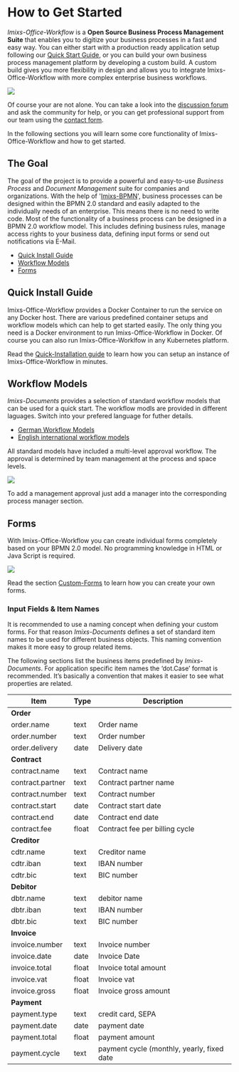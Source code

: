 # How to Get Started

*Imixs-Office-Workflow* is a **Open Source Business Process Management Suite** that enables you to digitize your business processes in a fast and easy way. You can either start with a production ready application setup following our [Quick Start Guide](./quickstart.html), or you can build your own business process management platform by developing a custom build. A custom build gives you more flexibility in design and allows you to integrate Imixs-Office-Workflow with more complex enterprise business workflows. 

<img class="screenshot" src="office-workflow-screen-201-1024x549.png" />

Of course your are not alone. You can take a look into the [discussion forum](https://github.com/imixs/imixs-workflow/discussions) and ask the community for help, or you can get professional support from our team using the [contact form](https://www.office-workflow.com/contact/).

In the following sections you will learn some core functionality of Imixs-Office-Workflow and how to get started. 

## The Goal

The goal of the project is to provide a powerful and easy-to-use *Business Process* and *Document Management* suite for companies and organizations.
With the help of '[Imixs-BPMN](https://www.imixs.org/sub_modeler.html)', business processes can be designed within the BPMN 2.0 standard and easily adapted to the individually needs of an enterprise. This means there is no need to write code. Most of the functionality of a business process can be designed in a BPMN 2.0 workflow model. This includes defining business rules, manage access rights to your business data, defining input forms or send out notifications via E-Mail. 

 - [Quick Install Guide](#Quick_Install_Guide)
 - [Workflow Models](#Workflow_Models)
 - [Forms](#Forms)

## Quick Install Guide

Imixs-Office-Workflow provides a Docker Container to run the service on any Docker host. There are various predefined container setups and workflow models which can help to get started easily. The only thing you need is a Docker environment to run Imixs-Office-Workflow in Docker. Of course you can also run Imixs-Office-Worklfow in any Kubernetes platform. 

Read the [Quick-Installation guide](./install) to learn how you can setup an instance of Imixs-Office-Workflow in minutes.

## Workflow Models

*Imixs-Documents* provides a selection of standard workflow models that can be used for a quick start.
The workflow modls are provided in different laguages. Switch into your prefered language for futher details.

 - [German Workflow Models](https://github.com/imixs/imixs-documents/tree/master/workflow/de)
 - [English international workflow models](https://github.com/imixs/imixs-documents/tree/master/workflow/en)

All standard models have included a multi-level approval workflow. The approval is determined by team management at the process and space levels. 

<img class="screenshot" src="modeler-workspace-001-768x432.png" />

To add a management approval just add a manager into the corresponding process manager section.


## Forms

With Imixs-Office-Workflow you can create individual forms completely based on your BPMN 2.0 model. No programming knowledge in HTML 
or Java Script is required.

<img src="./images/bpmn-02.png" />

Read the section [Custom-Forms](./modeling/CUSTOM_FORMS.md) to learn how you can create your own forms.

### Input Fields & Item Names

It is recommended to use a naming concept when defining your custom forms. For that reason *Imixs-Documents* defines a set of standard item names to be used for different business objects. This naming convention makes it more easy to group related items. 

The following sections list the business items predefined by *Imixs-Documents*.
For application specific item names the ‘dot.Case’ format is recommended. It’s basically a convention that makes it easier to see what properties are related.


 
| Item            | Type   	| Description													|
|-----------------|---------|---------------------------------------------------------------|
|**Order** 	      |      	|                                                               |
|order.name       | text 	| Order name													|
|order.number     | text	| Order number													|
|order.delivery   | date	| Delivery date													|
|**Contract** 	  |      	|                                                               |
|contract.name    | text 	| Contract name													|
|contract.partner | text 	| Contract partner name											|
|contract.number  | text	| Contract number												|
|contract.start   | date	| Contract start date											|
|contract.end     | date 	| Contract end date												|
|contract.fee     | float 	| Contract fee per billing cycle								|
|**Creditor**     |        	|                                                               |
|cdtr.name        | text  	| Creditor name													|
|cdtr.iban        | text  	| IBAN number													|
|cdtr.bic         | text  	| BIC number													|
|**Debitor**  	  |        	|                                                               |
|dbtr.name        | text  	| debitor name													|
|dbtr.iban        | text  	| IBAN number													|
|dbtr.bic         | text  	| BIC number													|
|**Invoice**      |     	|                                                               |
|invoice.number   | text   	| Invoice number												|
|invoice.date     | date  	| Invoice Date													|
|invoice.total    | float  	| Invoice total amount											|
|invoice.vat      | float  	| Invoice vat 													|
|invoice.gross    | float  	| Invoice gross amount 											|
|**Payment**      |        	|                                                               |
|payment.type 	  | text   	| credit card, SEPA												|
|payment.date 	  | date   	| payment date													|
|payment.total 	  | float   | payment amount												|
|payment.cycle 	  | text  	| payment cycle (monthly, yearly, fixed date					|



